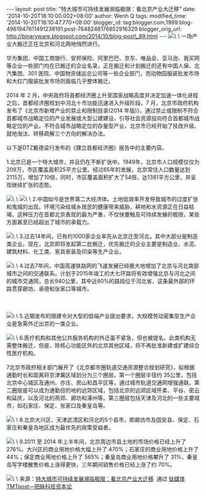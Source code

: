 --- layout: post title: "特大城市可持续发展濒临极限：看北京产业大迁移"
date: '2014-10-20T18:10:00.002+08:00' author: Wenh Q tags:
modified\_time: '2014-10-20T18:10:47.770+08:00' blogger\_id:
tag:blogger.com,1999:blog-4961947611491238191.post-7648248176852916329
blogger\_orig\_url:
http://binaryware.blogspot.com/2014/10/blog-post\_89.html ---
![](https://images-blogger-opensocial.googleusercontent.com/gadgets/proxy?url=http%3A%2F%2Fwww.tmtpost.com%2Fwp-content%2Fuploads%2F2014%2F10%2F141347537167-560x419.jpg&container=blogger&gadget=a&rewriteMime=image%2F*)\
\
一场产业大搬迁正在北京和河北两地悄然进行。\
\
华为集团、中国工商银行、安邦保险、阿里巴巴、京东、唯品会、亚马逊、我买网等企业一些部门均在已搬迁的企业名录，正在搬迁和计划搬迁的还有中国人保、北汽集团、301
医院、中国物资储运总公司等一些企业部门，而动物园服装批发市场和大红门服装批发市场则面临几乎整体搬迁。\
\
2014 年 2
月，中央政府将首都经济圈上升至国家战略高度并决定加速一体化进程之后，首都经济圈规划中河北十市功能迅速进入升级阶段。7
月，北京市政府机构发布了《北京市新增产业的禁止和限制目录(2014
年版)》，通过禁止或限制不符合首都城市战略定位的产业发展或大型公建建设，引导社会资源投向符合首都城市战略定位的产业。不符合城市战略定位的存量型产业，北京市已经开始了技改升级、就地淘汰、转移疏解三个方向的解决办法。\
\
以下是DTZ戴德梁行发布的《建立首都经济圈》报告中的主要内容。\
\
1.北京已是一个特大城市，并且仍在不断扩张中。1949年，北京市人口规模仅仅为209万，市区覆盖面积25平方公里。经过65年的发展，北京常住人口数量达到2115万，增加了10倍，同时，市区覆盖面积扩大了54倍，达1381平方公里，并呈现继续扩张的态势。\
\
![](https://images-blogger-opensocial.googleusercontent.com/gadgets/proxy?url=http%3A%2F%2Fwww.tmtpost.com%2Fwp-content%2Fuploads%2F2014%2F10%2F141347612962-560x465.jpg&container=blogger&gadget=a&rewriteMime=image%2F*)\
\
![](https://images-blogger-opensocial.googleusercontent.com/gadgets/proxy?url=http%3A%2F%2Fwww.tmtpost.com%2Fwp-content%2Fuploads%2F2014%2F10%2F141347616724-560x444.jpg&container=blogger&gadget=a&rewriteMime=image%2F*)\
\
2.中国如今是世界第二大经济体。土地低效率开发导致城市的过度扩张和鬼城的出现。环境污染给城乡居民的健康带来威胁，耕地和水资源正在日益枯竭。这种压力在首都北京表现的最为严重，不仅快要触及可持续发展的极限，某些方面甚至已经超出了城市的承载力。\
\
![](https://images-blogger-opensocial.googleusercontent.com/gadgets/proxy?url=http%3A%2F%2Fwww.tmtpost.com%2Fwp-content%2Fuploads%2F2014%2F10%2F141347560725-560x424.jpg&container=blogger&gadget=a&rewriteMime=image%2F*)\
\
3.过去14年间，已有约1000家企业率先从北京迁至河北，其中大部分是制造类企业。现在，北京即将发起第二批搬迁，优先搬迁的企业主要是制造业、水泥、建筑材料、化工类、家具家装及印染等生产企业。\
\
![](https://images-blogger-opensocial.googleusercontent.com/gadgets/proxy?url=http%3A%2F%2Fwww.tmtpost.com%2Fwp-content%2Fuploads%2F2014%2F10%2F141347567181-560x420.jpg&container=blogger&gadget=a&rewriteMime=image%2F*)\
\
4.过去7年间，中国高速铁路网的飞速发展已经极大地增加了北京与河北南部城市之间的交通联系。计划于2015年竣工的大七环路将有效增强北京与河北之间的城市交通网，总长940公里，其中近80%的路段位于河北省，这条最外部的环路贯穿廊坊、承德和张家口等城市。\
\
 \
\
![](https://images-blogger-opensocial.googleusercontent.com/gadgets/proxy?url=http%3A%2F%2Fwww.tmtpost.com%2Fwp-content%2Fuploads%2F2014%2F10%2F141347582267-560x444.jpg&container=blogger&gadget=a&rewriteMime=image%2F*)\
\
5.近期发布的限建令对大型的低端产业提出要求，大规模劳动密集型生产企业是急需外迁出京的一类企业。\
\
![](https://images-blogger-opensocial.googleusercontent.com/gadgets/proxy?url=http%3A%2F%2Fwww.tmtpost.com%2Fwp-content%2Fuploads%2F2014%2F10%2F141347588076-560x203.jpg&container=blogger&gadget=a&rewriteMime=image%2F*)\
\
6.医疗机构和其他公共服务机构的外迁虽不紧急，但也被提名。此类机构无需整体搬迁，但是，除核心功能区外的北京其他区域，将不再批准新建或扩建综合性医疗机构。\
\
7北京市政府相关部门展开了《北京都市圈轨道交通资源整合规划研究》，拟根据通勤时长和距离将京津冀区域划分为三个圈层。第一个圈层半径约
35公里，包括北京中心城区及通州、亦庄、房山和昌平区等，通过城市轨道交通网增强通联。第二圈层是可以成为通勤目的地的远郊区域，包括北京的远郊区域怀柔、平谷、密云和延庆，以及河北的燕郊、廊坊和涿州等。第三圈层包括天津及河北的一些主要城市，如石家庄、保定、张家口及秦皇岛等。\
\
![](https://images-blogger-opensocial.googleusercontent.com/gadgets/proxy?url=http%3A%2F%2Fwww.tmtpost.com%2Fwp-content%2Fuploads%2F2014%2F10%2F141347595862-560x429.jpg&container=blogger&gadget=a&rewriteMime=image%2F*)\
\
8.北京大兴区、天津武清区和河北的5个县市，即廊坊市及固安县、保定、石家庄和秦皇岛地区成为最优先的政策受益者。\
\
![](https://images-blogger-opensocial.googleusercontent.com/gadgets/proxy?url=http%3A%2F%2Fwww.tmtpost.com%2Fwp-content%2Fuploads%2F2014%2F10%2F141347602661-560x343.jpg&container=blogger&gadget=a&rewriteMime=image%2F*)\
\
9.2011 至 2014 年上半年间，北京周边市县土地的市场价格已经上升了
276%。大兴区的商业用地价格大幅上升了 470%；石家庄的商业用地价格上升了
44%；保定商业用地价格上升了 565%；秦皇岛商业用地价格攀升了
31%，秦皇岛写字楼散售价格上涨得更快，三年期间销售价格已经上涨了约 70%。\
\
![](https://images-blogger-opensocial.googleusercontent.com/gadgets/proxy?url=http%3A%2F%2Fwww.tmtpost.com%2Fwp-content%2Fuploads%2F2014%2F10%2F141347605929-560x376.jpg&container=blogger&gadget=a&rewriteMime=image%2F*)\
\
来源：[特大城市可持续发展濒临极限：看北京产业大迁移](http://www.tmtpost.com/160785.html)  通过 [钛媒体TMTpost—把脉科技资本论](http://www.tmtpost.com/)
